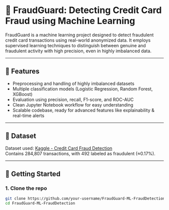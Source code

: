 # 🚨 FraudGuard: Detecting Credit Card Fraud using Machine Learning

FraudGuard is a machine learning project designed to detect fraudulent credit card transactions using real-world anonymized data. It employs supervised learning techniques to distinguish between genuine and fraudulent activity with high precision, even in highly imbalanced data.

---

## 📌 Features

- Preprocessing and handling of highly imbalanced datasets
- Multiple classification models (Logistic Regression, Random Forest, XGBoost)
- Evaluation using precision, recall, F1-score, and ROC-AUC
- Clean Jupyter Notebook workflow for easy understanding
- Scalable codebase, ready for advanced features like explainability & real-time alerts

---

## 📁 Dataset

Dataset used: [Kaggle - Credit Card Fraud Detection](https://www.kaggle.com/datasets/mlg-ulb/creditcardfraud)  
Contains 284,807 transactions, with 492 labeled as fraudulent (≈0.17%).

---

## 🚀 Getting Started

### 1. Clone the repo

```bash
git clone https://github.com/your-username/FraudGuard-ML-FraudDetection.git
cd FraudGuard-ML-FraudDetection
